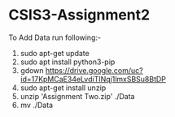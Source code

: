 # CSIS3-Assignment2


To Add Data run following:-
1. sudo apt-get update
2. sudo apt install python3-pip
3. gdown https://drive.google.com/uc?id=17KpMCaE34eLvdiTINqj1lmxSBSu8BtDP
4. sudo apt-get install unzip
5. unzip 'Assignment Two.zip' ./Data
6. mv ./Data <path to repo>